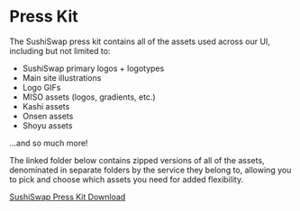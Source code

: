 # Press Kit

The SushiSwap press kit contains all of the assets used across our UI, including but not limited to:

-   SushiSwap primary logos + logotypes
-   Main site illustrations
-   Logo GIFs
-   MISO assets (logos, gradients, etc.)
-   Kashi assets
-   Onsen assets
-   Shoyu assets

...and so much more!

The linked folder below contains zipped versions of all of the assets, denominated in separate folders by the service they belong to, allowing you to pick and choose which assets you need for added flexibility.

[SushiSwap Press Kit Download](https://drive.google.com/file/d/1zka0SDli7cNnOtRTmxZWiW8xE2d1-VK_/view)
